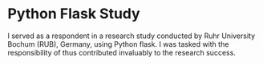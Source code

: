 # Python Flask Study

I served as a respondent in a research study conducted by Ruhr University Bochum (RUB), Germany, using Python flask. I was tasked with the responsibility of  thus contributed invaluably to the research success. 